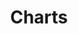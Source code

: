 ---
title: Charts
layout: collection
permalink: /charts/
collection: charts
entries_layout: grid
classes: wide
---